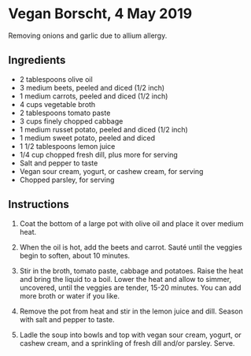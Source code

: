 # Vegan Borscht, 4 May 2019

Removing onions and garlic due to allium allergy.

## Ingredients

* 2 tablespoons olive oil
* 3 medium beets, peeled and diced (1/2 inch)
* 1 medium carrots, peeled and diced (1/2 inch)
* 4 cups vegetable broth
* 2 tablespoons tomato paste
* 3 cups finely chopped cabbage
* 1 medium russet potato, peeled and diced (1/2 inch)
* 1 medium sweet potato, peeled and diced
* 1 1/2 tablespoons lemon juice
* 1/4 cup chopped fresh dill, plus more for serving
* Salt and pepper to taste
* Vegan sour cream, yogurt, or cashew cream, for serving
* Chopped parsley, for serving

## Instructions
1. Coat the bottom of a large pot with olive oil and place it over medium heat.

1. When the oil is hot, add the beets and carrot. Sauté until the veggies begin to soften, about 10 minutes.

1. Stir in the broth, tomato paste, cabbage and potatoes. Raise the heat and bring the liquid to a boil. Lower the heat and allow to simmer, uncovered, until the veggies are tender, 15-20 minutes. You can add more broth or water if you like.

1. Remove the pot from heat and stir in the lemon juice and dill. Season with salt and pepper to taste.

1. Ladle the soup into bowls and top with vegan sour cream, yogurt, or cashew cream, and a sprinkling of fresh dill and/or parsley. Serve.
